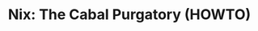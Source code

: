 ---
title: ! 'Nix: The Cabal Purgatory (HOWTO)'
url: http://www.cse.chalmers.se/~bernardy/nix.html
authors:
- Jean-Philippe Bernardy
type: article
tags:
- cabal
- nix
doHaskell-type: extended example
dohaskell-year: 2014
---